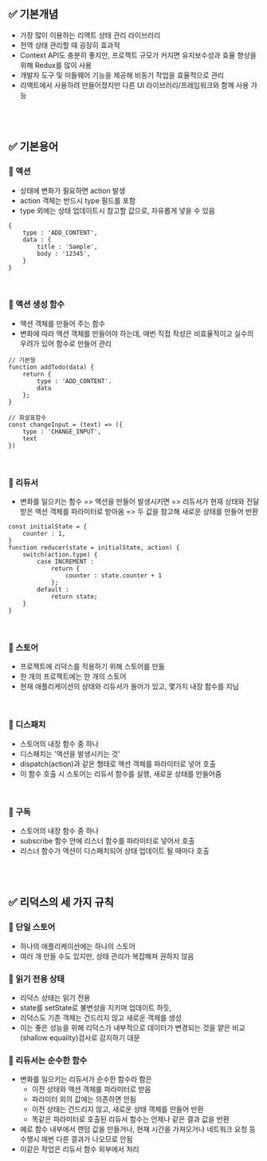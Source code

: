 ## ✅ 기본개념
- 가장 많이 이용하는 리액트 상태 관리 라이브러리
- 전역 상태 관리할 때 굉장히 효과적
- Context API도 충분히 좋지만, 프로젝트 규모가 커지면 유지보수성과 효율 향상을 위해 Redux를 많이 사용
- 개발자 도구 및 미들웨어 기능을 제공해 비동기 작업을 효율적으로 관리
- 리액트에서 사용하려 만들어졌지만 다른 UI 라이브러리/프레임워크와 함께 사용 가능

<br>
<br>

## ✅ 기본용어
### 🌟 액션
- 상태에 변화가 필요하면 action 발생
- action 객체는 반드시 type 필드를 포함
- type 외에는 상태 업데이트시 참고할 값으로, 자유롭게 넣을 수 있음
```
{
    type : 'ADD_CONTENT',
    data : {
        title : 'Sample',
        body : '12345',
    }
}
```
<br>

### 🌟 액션 생성 함수
- 액션 객체를 만들어 주는 함수
- 변화에 따라 액션 객체를 만들어야 하는데, 매번 직접 작성은 비효율적이고 실수의 우려가 있어 함수로 만들어 관리
```
// 기본형
function addTodo(data) {
    return {
        type : 'ADD_CONTENT'.
        data
    };
}

// 화살표함수
const changeInput = (text) => ({
    type : 'CHANGE_INPUT',
    text
})
```
<br>

### 🌟 리듀서
- 변화를 일으키는 함수
    => 액션을 만들어 발생시키면
    => 리듀서가 현재 상태와 전달받은 액션 객체를 파라미터로 받아옴
    => 두 값을 참고해 새로운 상태를 만들어 반환
```
const initialState = {
    counter : 1,
}
function reducer(state = initialState, action) {
    switch(action.type) {
        case INCREMENT :
            return {
                counter : state.counter + 1
            };
        default :
            return state;
    }
}
```

<br>

### 🌟 스토어
- 프로젝트에 리덕스를 적용하기 위해 스토어를 만듦
- 한 개의 프로젝트에는 한 개의 스토어
- 현재 애플리케이션의 상태와 리듀서가 들어가 있고, 몇가지 내장 함수를 지님
  
<br>

### 🌟 디스패치
- 스토어의 내장 함수 중 하나
- 디스패치는 '액션을 발생시키는 것'
- dispatch(action)과 같은 형태로 액션 객체를 파라미터로 넣어 호출
- 이 함수 호출 시 스토어는 리듀서 함수를 실행, 새로운 상태를 만들어줌

<br>

### 🌟 구독
- 스토어의 내장 함수 중 하나
- subscribe 함수 안에 리스너 함수를 파라미터로 넣어서 호출
- 리스너 함수가 액션이 디스패치되어 상태 업데이트 될 때마다 호출

<br>
<br>

## ✅ 리덕스의 세 가지 규칙
### 🔸 단일 스토어
- 하나의 애플리케이션에는 하나의 스토어
- 여러 개 만들 수도 있지만, 상태 관리가 복잡해져 권하지 않음
### 🔸 읽기 전용 상태
- 리덕스 상태는 읽기 전용
- state를 setState로 불변성을 지키며 업데이트 하듯,
- 리덕스도 기존 객체는 건드리지 않고 새로운 객체를 생성
- 이는 좋은 성능을 위해 리덕스가 내부적으로 데이터가 변경되는 것을 얕은 비교(shallow equality)검사로 감지하기 대문
### 🔸 리듀서는 순수한 함수
- 변화를 일으키는 리듀서가 순수한 함수라 함은
  - 이전 상태와 액션 객체를 파라미터로 받음
  - 파라미터 외의 값에는 의존하면 안됨
  - 이전 상태는 건드리지 않고, 새로운 상태 객체를 만들어 반환
  - 똑같은 파라미터로 호출된 리듀서 함수는 언제나 같은 결과 값을 반환
- 예로 함수 내부에서 랜덤 값을 만들거나, 현재 시간을 가져오거나 네트워크 요청 등 수행시 매번 다른 결과가 나오므로 안됨
- 이같은 작업은 리듀서 함수 외부에서 처리
